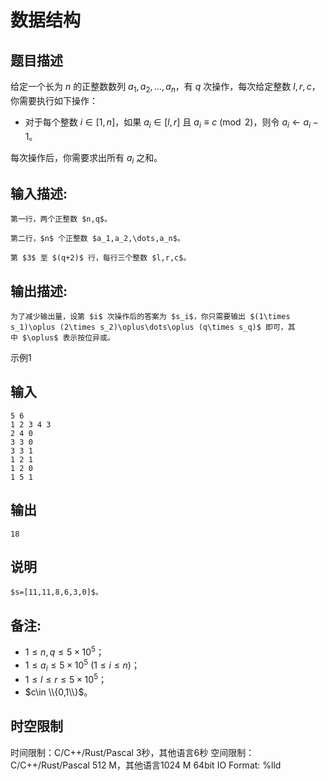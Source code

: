 # 数据结构

## 题目描述

给定一个长为 $n$ 的正整数数列 $a_1,a_2,\dots,a_n$，有 $q$ 次操作，每次给定整数 $l,r,c$，你需要执行如下操作： 

  * 对于每个整数 $i\in [1,n]$，如果 $a_i\in [l,r]$ 且 $a_i\equiv c\pmod 2$，则令 $a_i\gets a_i-1$。 



每次操作后，你需要求出所有 $a_i$ 之和。 

## 输入描述:
    
    
      
    
    
    第一行，两个正整数 $n,q$。
    
    第二行，$n$ 个正整数 $a_1,a_2,\dots,a_n$。
    
    第 $3$ 至 $(q+2)$ 行，每行三个整数 $l,r,c$。
    
      
    

## 输出描述:
    
    
    为了减少输出量，设第 $i$ 次操作后的答案为 $s_i$，你只需要输出 $(1\times s_1)\oplus (2\times s_2)\oplus\dots\oplus (q\times s_q)$ 即可，其中 $\oplus$ 表示按位异或。

示例1 

## 输入
    
    
    5 6
    1 2 3 4 3
    2 4 0
    3 3 0
    3 3 1
    1 2 1
    1 2 0
    1 5 1

## 输出
    
    
    18

## 说明
    
    
    $s=[11,11,8,6,3,0]$。

## 备注:

  * $1\le n,q\le 5\times 10^5$；
  * $1\le a_i\le 5\times 10^5\ (1\le i\le n)$；
  * $1\le l\le r\le 5\times 10^5$；
  * $c\in \\{0,1\\}$。




## 时空限制

时间限制：C/C++/Rust/Pascal 3秒，其他语言6秒
空间限制：C/C++/Rust/Pascal 512 M，其他语言1024 M
64bit IO Format: %lld